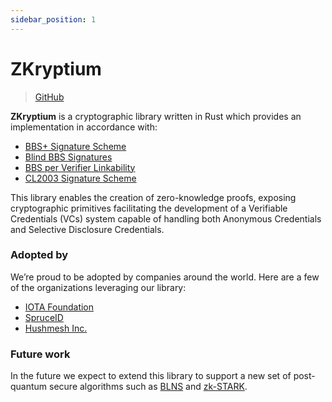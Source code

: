 ```yaml
---
sidebar_position: 1
---
```


# ZKryptium

> [GitHub](https://github.com/Cybersecurity-LINKS/zkryptium)

**ZKryptium** is a cryptographic library written in Rust which provides an implementation in accordance with:
* [BBS+ Signature Scheme](./algorithms/bbs.md#bbs) 
* [Blind BBS Signatures](./algorithms/bbs.md#blind-bbs-signature-extension)
* [BBS per Verifier Linkability](./algorithms/bbs.md#bbs-per-verifier-linkability)
* [CL2003 Signature Scheme](./algorithms/cl03.md#cl03)


This library enables the creation of zero-knowledge proofs, exposing cryptographic primitives facilitating the development of a Verifiable Credentials (VCs) system capable of handling both Anonymous Credentials and Selective Disclosure Credentials.


### Adopted by

We’re proud to be adopted by companies around the world. Here are a few of the organizations leveraging our library:
* [IOTA Foundation](https://github.com/iotaledger/identity.rs)
* [SpruceID](https://github.com/spruceid/ssi)
* [Hushmesh Inc.](https://github.com/hushmesh/mesh-infrastructure)

### Future work

In the future we expect to extend this library to support a new set of post-quantum secure algorithms such as [BLNS](https://eprint.iacr.org/2023/560) and [zk-STARK](https://eprint.iacr.org/2018/046).